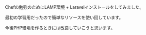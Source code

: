 Chefの勉強のためにLAMP環境 + Laravelインストールをしてみました。

最初の学習用だったので簡単なリソースを使い回しています。

今後PHP環境を作るときには改良していこうと思います。
